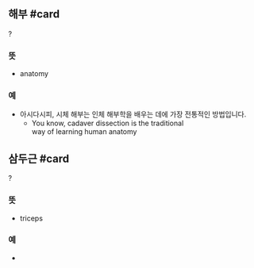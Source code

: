 ## 해부 #card
?
### 뜻
- anatomy
### 예
- 아시다시피, 시체 해부는 인체 해부학을 배우는 데에 가장 전통적인 방법입니다.
	- You know, cadaver dissection is the traditional way of learning human anatomy

## 삼두근 #card
?
### 뜻
- triceps
### 예
-
<!--SR:!2025-01-08,44,250-->
